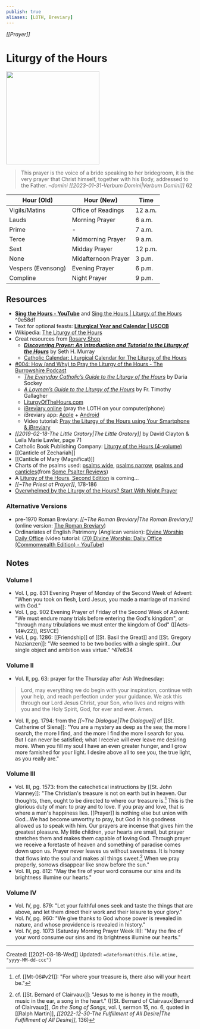 ```yaml
---
publish: true
aliases: [LOTH, Breviary]
---
```


*[[Prayer]]*

# Liturgy of the Hours

<img src="https://b2c-cbp-assets.s3.amazonaws.com/products/409-13-1.jpg" width=250>

>This prayer is the voice of a bride speaking to her bridegroom, it is the very prayer that Christ himself, together with his Body, addressed to the Father.
>–*domini [[2023-01-31-Verbum Domini|Verbum Domini]]* 62

| Hour (Old)         | Hour (New)          | Time    |
| ------------------ | ------------------- | ------- |
| Vigils/Matins      | Office of Readings  | 12 a.m. |
| Lauds              | Morning Prayer      | 6 a.m.  |
| Prime              | -                   | 7 a.m.  |
| Terce              | Midmorning Prayer   | 9 a.m.  |
| Sext               | Midday Prayer       | 12 p.m. |
| None               | Midafternoon Prayer | 3 p.m.  |
| Vespers (Evensong) | Evening Prayer      | 6 p.m.  |
| Compline           | Night Prayer        | 9 p.m.  |

## Resources
- **[Sing the Hours - YouTube](https://www.youtube.com/c/SingtheHours?app=desktop)** and [Sing the Hours | Liturgy of the Hours](https://singthehours.org/) ^0e58df
- Text for optional feasts: **[Liturgical Year and Calendar | USCCB](https://www.usccb.org/prayer-worship/liturgical-year)**
- Wikipedia: [The Liturgy of the Hours](https://en.wikipedia.org/wiki/Liturgy_of_the_Hours)
- Great resources from [Rosary Shop](https://prayer.rosaryshop.com/)
	- ***[Discovering Prayer: An Introduction and Tutorial to the Liturgy of the Hours](https://prayer.rosaryshop.com/discoveringPrayer.pdf)*** by Seth H. Murray
	- [Catholic Calendar: Liturgical Calendar for The Liturgy of the Hours](https://www.rosaryshop.com/calendar.php?year=this)
- [#004: How (and Why) to Pray the Liturgy of the Hours - The Burrowshire Podcast](https://burrowshirepodcast.com/liturgy-of-the-hours/)
	- _[The Everyday Catholic’s Guide to the Liturgy of the Hours](https://www.amazon.com/Everyday-Catholics-Guide-Liturgy-Hours/dp/1616365285/?tag=ththve-20)_ by Daria Sockey
	- _[A Layman’s Guide to the Liturgy of the Hours](https://www.amazon.com/Laymans-Guide-Liturgy-Hours-Prayers/dp/1682780759/?tag=ththve-20)_ by Fr. Timothy Gallagher
	- [LiturgyOfTheHours.com](https://www.liturgyofthehours.org/)
	- [iBreviary online](http://www.ibreviary.com/m2/breviario.php) (pray the LOTH on your computer/phone)
	- iBreviary app: [Apple](https://apps.apple.com/us/app/ibreviary-ts-plus/id422601705) + [Android](https://play.google.com/store/apps/details?id=com.netguru.ibreviary&hl=en_US)
	- Video tutorial: [Pray the Liturgy of the Hours using Your Smartphone & iBreviary](https://www.youtube.com/watch?v=7Mo_OyMe8fk)
- *[[2019-02-18-The Little Oratory|The Little Oratory]]* by David Clayton & Leila Marie Lawler, page 71
- Catholic Book Publishing Company: [Liturgy of the Hours (4-volume)](https://catholicbookpublishing.com/product/106)
- [[Canticle of Zechariah]]
- [[Canticle of Mary (Magnificat)]]
- Charts of the psalms used: [psalms wide](https://stutler.cc/russ/psalmchart_e.html), [psalms narrow](https://stutler.cc/russ/LOTH_CHART_vert.html), [psalms and canticles](https://stutler.cc/russ/breviary_chart_complete.html)(from [Some Psalter Reviews](https://stutler.cc/russ/psalter_reviews.html)) 
- A [Liturgy of the Hours, Second Edition](https://www.usccb.org/prayer-and-worship/liturgy-of-the-hours/liturgy-of-the-hours-second-edition) is coming...
- *[[~The Priest at Prayer]]*, 178-186
- [Overwhelmed by the Liturgy of the Hours? Start With Night Prayer](https://catholicexchange.com/overwhelmed-by-the-liturgy-of-the-hours-start-with-night-prayer/)

### Alternative Versions
- pre-1970 Roman Breviary: *[[~The Roman Breviary|The Roman Breviary]]* (online version: [The Roman Breviary](https://breviary.net/index.htm))
- Ordinariates of English Patrimony (Anglican version): [Divine Worship Daily Office](https://www.ctsbooks.org/product/daily-office/) (video tutorial: [(70) Divine Worship: Daily Office (Commonwealth Edition) - YouTube](https://www.youtube.com/playlist?list=PLvkKbvFiXHk43cTMDyRwb_qtAo2mQ9Xuy))

## Notes

### Volume I
- Vol. I, pg. 831 Evening Prayer of Monday of the Second Week of Advent: "When you took on flesh, Lord Jesus, you made a marriage of mankind with God." 
- Vol. I, pg. 902 Evening Prayer of Friday of the Second Week of Advent: "We must endure many trials before entering the God's kingdom", or "through many tribulations we must enter the kingdom of God" ([[Acts-14#v22]], RSVCE)
- Vol. I, pg. 1286: [[Friendship]] of [[St. Basil the Great]] and [[St. Gregory Nazianzen]]: "We seemed to be two bodies with a single spirit...Our single object and ambition was virtue."  ^47e634

### Volume II
- Vol. II, pg. 63: prayer for the Thursday after Ash Wednesday:
>Lord, 
>may everything we do
>begin with your inspiration,
>continue with your help,
>and reach perfection under your guidance.
>We ask this through our Lord Jesus Christ, your Son,
>who lives and reigns with you and the Holy Spirit,
>God, for ever and ever.
>Amen.

- Vol. II, pg. 1794: from the *[[~The Dialogue|The Dialogue]]* of [[St. Catherine of Siena]]: "You are a mystery as deep as the sea; the more I search, the more I find, and the more I find the more I search for you. But I can never be satisfied; what I receive will ever leave me desiring more. When you fill my soul I have an even greater hunger, and I grow more famished for your light. I desire above all to see you, the true light, as you really are."

### Volume III
- Vol. III, pg. 1573: from the catechetical instructions by [[St. John Vianney]]: "The Christian's treasure is not on earth but in heaven. Our thoughts, then, ought to be directed to where our treasure is.[^treasure] This is the glorious duty of man: to pray and to love. If you pray and love, that is where a man's happiness lies. [[Prayer]] is nothing else but union with God...We had become unworthy to pray, but God in his goodness allowed us to speak with him. Our prayers are incense that gives him the greatest pleasure. My little children, your hearts are small, but prayer stretches them and makes them capable of loving God. Through prayer we receive a foretaste of heaven and something of paradise comes down upon us. Prayer never leaves us without sweetness. It is honey that flows into the soul and makes all things sweet.[^honey] When we pray properly, sorrows disappear like snow before the sun."
- Vol. III, pg. 812: "May the fire of your word consume our sins and its brightness illumine our hearts."

[^treasure]: cf. [[Mt-06#v21]]: "For where your treasure is, there also will your heart be."

[^honey]: cf. [[St. Bernard of Clairvaux]]: "Jesus to me is honey in the mouth, music in the ear, a song in the heart." ([[St. Bernard of Clairvaux|Bernard of Clairvaux]], *On the Song of Songs*, vol. I, sermon 15, no. 6, quoted in [[Ralph Martin]], *[[2022-12-30-The Fulfillment of All Desire|The Fulfillment of All Desire]]*, 136)

### Volume IV
- Vol. IV, pg. 879: "Let your faithful ones seek and taste the things that are above, and let them direct their work and their leisure to your glory."
- Vol. IV, pg. 960: "We give thanks to God whose power is revealed in nature, and whose providence is revealed in history."
- Vol. IV, pg. 1073 (Saturday Morning Prayer Week III): "May the fire of your word consume our sins and its brightness illumine our hearts."


---
Created: [[2021-08-18-Wed]]
Updated: `=dateformat(this.file.mtime, "yyyy-MM-dd-ccc")`
